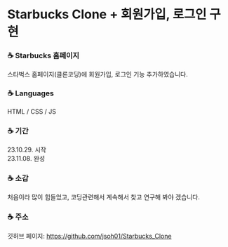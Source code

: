 # Starbucks Clone + 회원가입, 로그인 구현

### ☕️ Starbucks 홈페이지

스타벅스 홈페이지(클론코딩)에 회원가입, 로그인 기능 추가하였습니다.

### ☕️ Languages

HTML / CSS / JS

### ☕️ 기간

23.10.29. 시작 <Br>
23.11.08. 완성

### ☕️ 소감

처음이라 많이 힘들었고, 코딩관련해서 계속해서 찾고 연구해 봐야 겠습니다.

### ☕️ 주소

깃허브 페이지: https://github.com/jsoh01/Starbucks_Clone <br>
